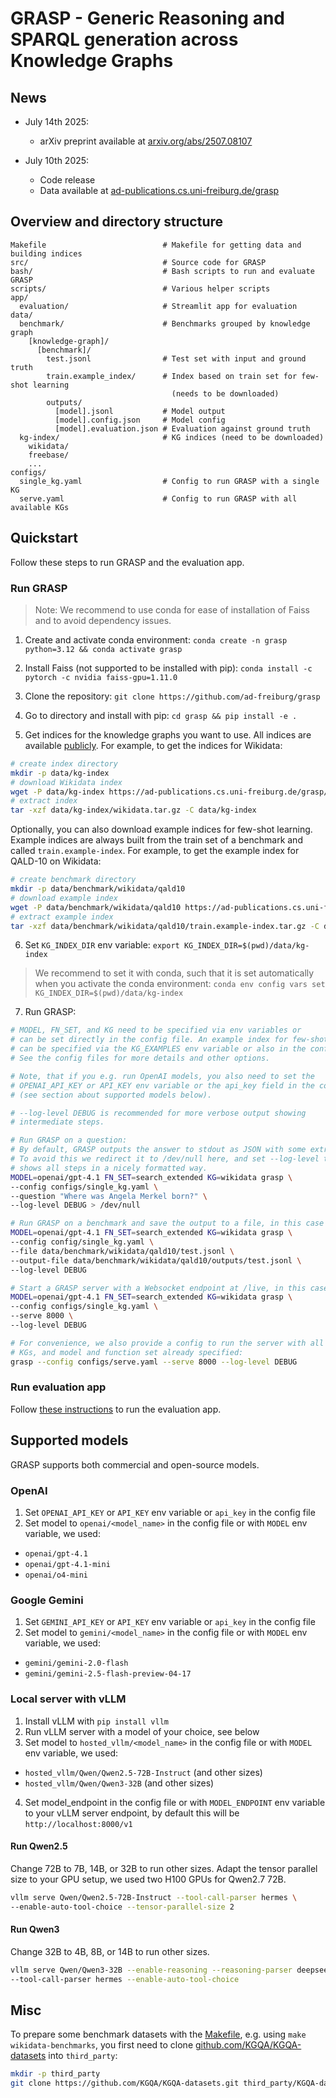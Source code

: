 # GRASP - Generic Reasoning and SPARQL generation across Knowledge Graphs

## News

- July 14th 2025:
  - arXiv preprint available at [arxiv.org/abs/2507.08107](https://arxiv.org/abs/2507.08107)

- July 10th 2025:
  - Code release
  - Data available at [ad-publications.cs.uni-freiburg.de/grasp](https://ad-publications.cs.uni-freiburg.de/grasp)

## Overview and directory structure

```
Makefile                          # Makefile for getting data and building indices
src/                              # Source code for GRASP
bash/                             # Bash scripts to run and evaluate GRASP
scripts/                          # Various helper scripts
app/
  evaluation/                     # Streamlit app for evaluation
data/                          
  benchmark/                      # Benchmarks grouped by knowledge graph
    [knowledge-graph]/
      [benchmark]/                   
        test.jsonl                # Test set with input and ground truth
        train.example_index/      # Index based on train set for few-shot learning
                                    (needs to be downloaded)
        outputs/
          [model].jsonl           # Model output
          [model].config.json     # Model config
          [model].evaluation.json # Evaluation against ground truth
  kg-index/                       # KG indices (need to be downloaded)
    wikidata/
    freebase/
    ...
configs/
  single_kg.yaml                  # Config to run GRASP with a single KG
  serve.yaml                      # Config to run GRASP with all available KGs
```

## Quickstart

Follow these steps to run GRASP and the evaluation app.

### Run GRASP

> Note: We recommend to use conda for ease of installation of Faiss and to avoid
> dependency issues.

1. Create and activate conda environment:
`conda create -n grasp python=3.12 && conda activate grasp`

2. Install Faiss (not supported to be installed with pip):
`conda install -c pytorch -c nvidia faiss-gpu=1.11.0`

3. Clone the repository: `git clone https://github.com/ad-freiburg/grasp`

4. Go to directory and install with pip: `cd grasp && pip install -e .`

5. Get indices for the knowledge graphs you want to use. All indices are available
[publicly](https://ad-publications.cs.uni-freiburg.de/grasp/kg-index).
For example, to get the indices for Wikidata:

```bash
# create index directory
mkdir -p data/kg-index
# download Wikidata index
wget -P data/kg-index https://ad-publications.cs.uni-freiburg.de/grasp/kg-index/wikidata.tar.gz
# extract index
tar -xzf data/kg-index/wikidata.tar.gz -C data/kg-index
```

Optionally, you can also download example indices for few-shot learning.
Example indices are always built from the train set of a benchmark
and called `train.example-index`.
For example, to get the example index for QALD-10 on Wikidata:

```bash
# create benchmark directory
mkdir -p data/benchmark/wikidata/qald10
# download example index
wget -P data/benchmark/wikidata/qald10 https://ad-publications.cs.uni-freiburg.de/grasp/benchmark/wikidata/qald10/train.example-index.tar.gz
# extract example index
tar -xzf data/benchmark/wikidata/qald10/train.example-index.tar.gz -C data/benchmark/wikidata/qald10
```

6. Set `KG_INDEX_DIR` env variable: `export KG_INDEX_DIR=$(pwd)/data/kg-index`

> We recommend to set it with conda, such that it is set automatically when you activate
> the conda environment: `conda env config vars set KG_INDEX_DIR=$(pwd)/data/kg-index`

7. Run GRASP:

```bash
# MODEL, FN_SET, and KG need to be specified via env variables or
# can be set directly in the config file. An example index for few-shot learning 
# can be specified via the KG_EXAMPLES env variable or also in the config file.
# See the config files for more details and other options.

# Note, that if you e.g. run OpenAI models, you also need to set the
# OPENAI_API_KEY or API_KEY env variable or the api_key field in the config file
# (see section about supported models below).

# --log-level DEBUG is recommended for more verbose output showing
# intermediate steps.

# Run GRASP on a question:
# By default, GRASP outputs the answer to stdout as JSON with some extra metadata.
# To avoid this we redirect it to /dev/null here, and set --log-level to DEBUG which
# shows all steps in a nicely formatted way.
MODEL=openai/gpt-4.1 FN_SET=search_extended KG=wikidata grasp \
--config configs/single_kg.yaml \
--question "Where was Angela Merkel born?" \
--log-level DEBUG > /dev/null

# Run GRASP on a benchmark and save the output to a file, in this case QALD-10:
MODEL=openai/gpt-4.1 FN_SET=search_extended KG=wikidata grasp \
--config config/single_kg.yaml \
--file data/benchmark/wikidata/qald10/test.jsonl \
--output-file data/benchmark/wikidata/qald10/outputs/test.jsonl \
--log-level DEBUG

# Start a GRASP server with a Websocket endpoint at /live, in this case on port 8000:
MODEL=openai/gpt-4.1 FN_SET=search_extended KG=wikidata grasp \
--config configs/single_kg.yaml \
--serve 8000 \
--log-level DEBUG

# For convenience, we also provide a config to run the server with all available 
# KGs, and model and function set already specified:
grasp --config configs/serve.yaml --serve 8000 --log-level DEBUG
```

### Run evaluation app

Follow [these instructions](apps/evaluation/README.md) to run the evaluation app.

## Supported models

GRASP supports both commercial and open-source models.

### OpenAI

1. Set `OPENAI_API_KEY` or `API_KEY` env variable or `api_key` in the config file
2. Set model to `openai/<model_name>` in the config file or with
`MODEL` env variable, we used:

- `openai/gpt-4.1`
- `openai/gpt-4.1-mini`
- `openai/o4-mini`

### Google Gemini

1. Set `GEMINI_API_KEY` or `API_KEY` env variable or `api_key` in the config file
2. Set model to `gemini/<model_name>` in the config file or with
`MODEL` env variable, we used:

- `gemini/gemini-2.0-flash`
- `gemini/gemini-2.5-flash-preview-04-17`

### Local server with vLLM

1. Install vLLM with `pip install vllm`
2. Run vLLM server with a model of your choice, see below
3. Set model to `hosted_vllm/<model_name>` in the config file or with
`MODEL` env variable, we used:

- `hosted_vllm/Qwen/Qwen2.5-72B-Instruct` (and other sizes)
- `hosted_vllm/Qwen/Qwen3-32B` (and other sizes)

4. Set model_endpoint in the config file or with `MODEL_ENDPOINT` env variable
to your vLLM server endpoint, by default this will be `http://localhost:8000/v1`

#### Run Qwen2.5

Change 72B to 7B, 14B, or 32B to run other sizes. Adapt the tensor parallel size
to your GPU setup, we used two H100 GPUs for Qwen2.7 72B.

```bash
vllm serve Qwen/Qwen2.5-72B-Instruct --tool-call-parser hermes \
--enable-auto-tool-choice --tensor-parallel-size 2
```

#### Run Qwen3

Change 32B to 4B, 8B, or 14B to run other sizes.

```bash
vllm serve Qwen/Qwen3-32B --enable-reasoning --reasoning-parser deepseek_r1 \
--tool-call-parser hermes --enable-auto-tool-choice
```

## Misc

To prepare some benchmark datasets with the [Makefile](Makefile),
e.g. using `make wikidata-benchmarks`, you first need to clone
[github.com/KGQA/KGQA-datasets](https://github.com/KGQA/KGQA-datasets) into `third_party`:

```bash
mkdir -p third_party
git clone https://github.com/KGQA/KGQA-datasets.git third_party/KGQA-datasets
```
